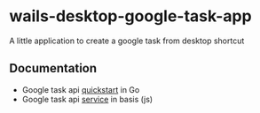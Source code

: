 # wails-desktop-google-task-app
A little application to create a google task from desktop shortcut

## Documentation
- Google task api [quickstart](https://developers.google.com/workspace/tasks/quickstart/go?hl=fr) in Go
- Google task api [service](https://developers.google.com/apps-script/advanced/tasks?hl=fr) in basis (js)
